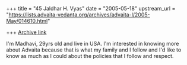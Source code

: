 +++
title = "45 Jaldhar H. Vyas"
date = "2005-05-18"
upstream_url = "https://lists.advaita-vedanta.org/archives/advaita-l/2005-May/014610.html"

+++
[Archive link](https://lists.advaita-vedanta.org/archives/advaita-l/2005-May/014610.html)

I'm Madhavi, 29yrs old and live in USA. I'm interested in knowing more 
about Advaita because that is what my family and I follow and I'd like to 
know as much as I could about the policies that I follow and respect.


